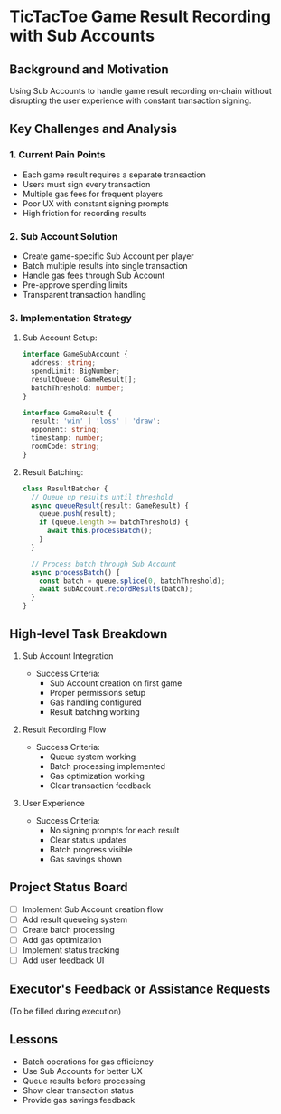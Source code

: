# TicTacToe Game Result Recording with Sub Accounts

## Background and Motivation
Using Sub Accounts to handle game result recording on-chain without disrupting the user experience with constant transaction signing.

## Key Challenges and Analysis

### 1. Current Pain Points
- Each game result requires a separate transaction
- Users must sign every transaction
- Multiple gas fees for frequent players
- Poor UX with constant signing prompts
- High friction for recording results

### 2. Sub Account Solution
- Create game-specific Sub Account per player
- Batch multiple results into single transaction
- Handle gas fees through Sub Account
- Pre-approve spending limits
- Transparent transaction handling

### 3. Implementation Strategy
1. Sub Account Setup:
   ```typescript
   interface GameSubAccount {
     address: string;
     spendLimit: BigNumber;
     resultQueue: GameResult[];
     batchThreshold: number;
   }

   interface GameResult {
     result: 'win' | 'loss' | 'draw';
     opponent: string;
     timestamp: number;
     roomCode: string;
   }
   ```

2. Result Batching:
   ```typescript
   class ResultBatcher {
     // Queue up results until threshold
     async queueResult(result: GameResult) {
       queue.push(result);
       if (queue.length >= batchThreshold) {
         await this.processBatch();
       }
     }

     // Process batch through Sub Account
     async processBatch() {
       const batch = queue.splice(0, batchThreshold);
       await subAccount.recordResults(batch);
     }
   }
   ```

## High-level Task Breakdown

1. Sub Account Integration
   - Success Criteria:
     - Sub Account creation on first game
     - Proper permissions setup
     - Gas handling configured
     - Result batching working

2. Result Recording Flow
   - Success Criteria:
     - Queue system working
     - Batch processing implemented
     - Gas optimization working
     - Clear transaction feedback

3. User Experience
   - Success Criteria:
     - No signing prompts for each result
     - Clear status updates
     - Batch progress visible
     - Gas savings shown

## Project Status Board
- [ ] Implement Sub Account creation flow
- [ ] Add result queueing system
- [ ] Create batch processing
- [ ] Add gas optimization
- [ ] Implement status tracking
- [ ] Add user feedback UI

## Executor's Feedback or Assistance Requests
(To be filled during execution)

## Lessons
- Batch operations for gas efficiency
- Use Sub Accounts for better UX
- Queue results before processing
- Show clear transaction status
- Provide gas savings feedback